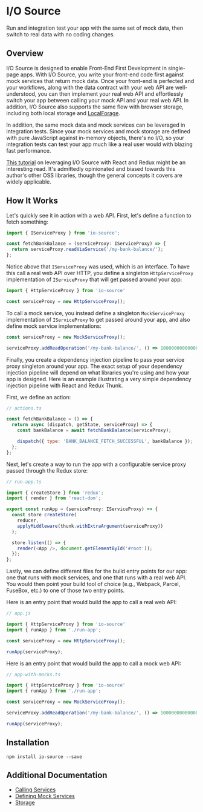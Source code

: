 # I/O Source

Run and integration test your app with the same set of mock data, then switch to real data with no coding changes.

## Overview

I/O Source is designed to enable Front-End First Development in single-page apps. With I/O Source, you write your front-end code first against mock services that return mock data. Once your front-end is perfected and your workflows, along with the data contract with your web API are well-understood, you can then implement your real web API and effortlessly switch your app between calling your mock API and your real web API. In addition, I/O Source also supports the same flow with browser storage, including both local storage and [LocalForage](https://github.com/localForage/localForage).

In addition, the same mock data and mock services can be leveraged in integration tests. Since your mock services and mock storage are defined with pure JavaScript against in-memory objects, there's no I/O, so your integration tests can test your app much like a real user would with blazing fast performance.

[This tutorial](https://github.com/bencompton/frontend-first-development-tutorial) on leveraging I/O Source with React and Redux might be an interesting read. It's admittedly opinionated and biased towards this author's other OSS libraries, though the general concepts it covers are widely applicable.

 ## How It Works

Let's quickly see it in action with a web API. First, let's define a function to fetch something:

```javascript
import { IServiceProxy } from 'io-source';

const fetchBankBalance = (serviceProxy: IServiceProxy) => {
  return serviceProxy.readViaService('/my-bank-balance/');
};
```

Notice above that `IServiceProxy` was used, which is an interface. To have this call a real web API over HTTP, you define a singleton `HttpServiceProxy` implementation of `IServiceProxy` that will get passed around your app:

```javascript
import { HttpServiceProxy } from 'io-source'

const serviceProxy = new HttpServiceProxy();
```

To call a mock service, you instead define a singleton `MockServiceProxy` implementation of `IServiceProxy` to get passed around your app, and also define mock service implementations:

```javascript
const serviceProxy = new MockServiceProxy();

serviceProxy.addReadOperation('/my-bank-balance/', () => 10000000000000000);
```

Finally, you create a dependency injection pipeline to pass your service proxy singleton around your app. The exact setup of your dependency injection pipeline will depend on what libraries you're using and how your app is designed. Here is an example illustrating a very simple dependency injection pipeline with React and Redux Thunk.

First, we define an action:

```javascript
// actions.ts

const fetchBankBalance = () => {
  return async (dispatch, getState, serviceProxy) => {
    const bankBalance = await fetchBankBalance(serviceProxy);

    dispatch({ type: 'BANK_BALANCE_FETCH_SUCCESSFUL', bankBalance });
  };
};
```

Next, let's create a way to run the app with a configurable service proxy passed through the Redux store:

```javascript
// run-app.ts

import { createStore } from 'redux';
import { render } from 'react-dom';

export const runApp = (serviceProxy: IServiceProxy) => {
  const store createStore(
    reducer,
    applyMiddleware(thunk.withExtraArgument(serviceProxy))
  );

  store.listen(() => {
    render(<App />, document.getElementById('#root'));
  });
};
```

Lastly, we can define different files for the build entry points for our app: one that runs with mock services, and one that runs with a real web API. You would then point your build tool of choice (e.g., Webpack, Parcel, FuseBox, etc.) to one of those two entry points.

Here is an entry point that would build the app to call a real web API:

```javascript
// app.js

import { HttpServiceProxy } from 'io-source'
import { runApp } from './run-app';

const serviceProxy = new HttpServiceProxy();

runApp(serviceProxy);

```

Here is an entry point that would build the app to call a mock web API:

```javascript
// app-with-mocks.ts

import { HttpServiceProxy } from 'io-source'
import { runApp } from './run-app';

const serviceProxy = new MockServiceProxy();

serviceProxy.addReadOperation('/my-bank-balance/', () => 10000000000000000);

runApp(serviceProxy);
```

## Installation

```
npm install io-source --save
```

## Additional Documentation

* [Calling Services](./docs/calling-services.md)
* [Defining Mock Services](./docs/defining-mock-services.md)
* [Storage](./docs/storage.md)
